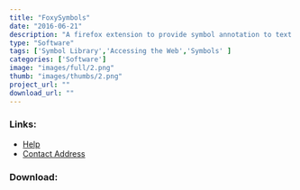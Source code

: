 ```yaml
---
title: "FoxySymbols"
date: "2016-06-21"
description: "A firefox extension to provide symbol annotation to text content. This will make use of the concept coding framework, but instead of being a server side technology be a client browser extension. It would be useful to add in other useful accessible features for the aac user, but primary focus will be symbol annotation."
type: "Software"
tags: ['Symbol Library','Accessing the Web','Symbols' ]
categories: ['Software']
image: "images/full/2.png"
thumb: "images/thumbs/2.png"
project_url: ""
download_url: ""
---
```



### Links:
- <a href="http://www.oatsoft.org/Software/foxysymbols/help">Help</a>
- <a href="mailto:andy.judson@gmail.com">Contact Address</a>

### Download:  